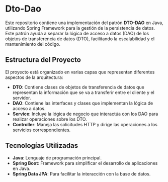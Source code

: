 # Dto-Dao

Este repositorio contiene una implementación del patrón **DTO-DAO** en Java, utilizando Spring Framework para la gestión de la persistencia de datos. Este patrón ayuda a separar la lógica de acceso a datos (DAO) de los objetos de transferencia de datos (DTO), facilitando la escalabilidad y el mantenimiento del código.

## Estructura del Proyecto

El proyecto está organizado en varias capas que representan diferentes aspectos de la arquitectura:

- **DTO**: Contiene clases de objetos de transferencia de datos que representan la información que se va a transferir entre el cliente y el servidor.
- **DAO**: Contiene las interfaces y clases que implementan la lógica de acceso a datos.
- **Service**: Incluye la lógica de negocio que interactúa con los DAO para realizar operaciones sobre los DTO.
- **Controller**: Maneja las solicitudes HTTP y dirige las operaciones a los servicios correspondientes.

## Tecnologías Utilizadas

- **Java**: Lenguaje de programación principal.
- **Spring Boot**: Framework para simplificar el desarrollo de aplicaciones en Java.
- **Spring Data JPA**: Para facilitar la interacción con la base de datos.
